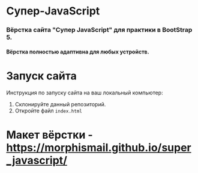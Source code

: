 # Супер-JavaScript
### Вёрстка сайта "Супер JavaScript" для практики в BootStrap 5. 
#### Вёрстка полностью адаптивна для любых устройств.

# Запуск сайта
Инструкция по запуску сайта на ваш локальный компьютер:
   1. Склонируйте данный репозиторий.
   2. Откройте файл ```index.html```
   
 # Макет вёрстки - https://morphismail.github.io/super_javascript/
